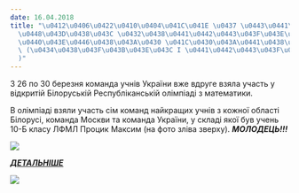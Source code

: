 ```yaml
---
date: 16.04.2018
title: "\u0412\u0406\u0422\u0410\u0404\u041C\u041E \u0437 \u0443\u0441\u043F\u0456\
  \u0448\u043D\u0438\u043C \u0432\u0438\u0441\u0442\u0443\u043F\u043E\u043C \u041F\
  \u0440\u043E\u0446\u0438\u043A\u0430 \u041C\u0430\u043A\u0441\u0438\u043C\u0430\
  \ (\u0434\u0438\u043F\u043B\u043E\u043C I \u0441\u0442\u0443\u043F\u0435\u043D\u044F\
  )"
---
```

З 26 по 30 березня команда учнів України вже вдруге взяла участь у відкритій Білоруській Республіканській олімпіаді з математики.

В олімпіаді взяли участь сім команд найкращих учнів з кожної області Білорусі, команда Москви та команда України, у складі якої був учень 10-Б класу ЛФМЛ
Процик Максим
(на фото зліва зверху).
***МОЛОДЕЦЬ!!!***

![](/files/вітаємо-з-успішним-в-01.jpg)

[***ДЕТАЛЬНІШЕ***](http://matholymp.com.ua/2018/04/02/%D0%92%D0%B8%D1%81%D1%82%D1%83%D0%BF-%D0%BA%D0%BE%D0%BC%D0%B0%D0%BD%D0%B4%D0%B8-%D0%A3%D0%BA%D1%80%D0%B0%D1%97%D0%BD%D0%B8-%D0%BD%D0%B0-%D0%92%D1%81%D0%B5%D0%B1%D1%96%D0%BB%D0%BE%D1%80%D1%83%D1%81)

![](/files/вітаємо-з-успішним-в-photo_2018-04-01_13-35-41.jpg)